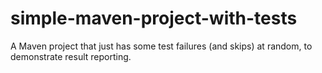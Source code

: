 # simple-maven-project-with-tests
A Maven project that just has some test failures (and skips) at random, to demonstrate result reporting.